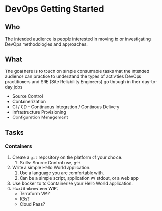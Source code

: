 # DevOps Getting Started

## Who

The intended audience is people interested in moving to or investigating DevOps methodologies and approaches.

## What

The goal here is to touch on simple consumable tasks that the intended audience can practice to understand the types of activities DevOps practitioners and SRE (Site Reliability Engineers) go through in their day-to-day jobs.

- Source Control
- Containerization
- CI / CD - Continuous Integration / Continous Delivery
- Infrastructure Provisioning
- Configuration Management

## Tasks

### Containers

1. Create a `git` repository on the platform of your choice.
    1. Skills: Source Control use, `git`
1. Write a simple Hello World application.
    1. Use a language you are comfortable with.
    1. Can be a simple script, application w/ stdout, or a web app.
1. Use Docker to to Containerize your Hello World application.
1. Host it elsewhere
    WIP:
    - Terraform VM?
    - K8s?
    - Cloud Paas?
